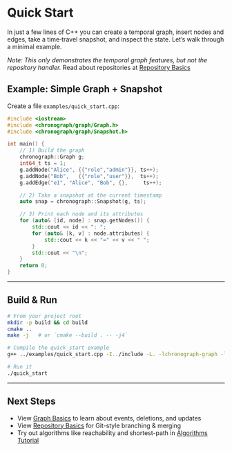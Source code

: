 # Quick Start

In just a few lines of C++ you can create a temporal graph, insert nodes and edges, take a time‐travel snapshot, and inspect the state. Let’s walk through a minimal example.

*Note: This only demonstrates the temporal graph features, but not the repository handler.*  Read about repositories at [Repository Basics](tutorials/repo_basics.md)

## Example: Simple Graph + Snapshot

Create a file `examples/quick_start.cpp`:

```cpp
#include <iostream>
#include <chronograph/graph/Graph.h>
#include <chronograph/graph/Snapshot.h>

int main() {
    // 1) Build the graph
    chronograph::Graph g;
    int64_t ts = 1;
    g.addNode("Alice", {{"role","admin"}}, ts++);
    g.addNode("Bob",   {{"role","user"}},  ts++);
    g.addEdge("e1", "Alice", "Bob", {},     ts++);

    // 2) Take a snapshot at the current timestamp
    auto snap = chronograph::Snapshot(g, ts);

    // 3) Print each node and its attributes
    for (auto& [id, node] : snap.getNodes()) {
        std::cout << id << ": ";
        for (auto& [k, v] : node.attributes) {
            std::cout << k << "=" << v << " ";
        }
        std::cout << "\n";
    }
    return 0;
}
```

---

## Build & Run

```bash
# From your project root
mkdir -p build && cd build
cmake ..
make -j   # or `cmake --build . -- -j4`

# Compile the quick_start example
g++ ../examples/quick_start.cpp -I../include -L. -lchronograph-graph -lchronograph-graph-utils -std=c++17 -o quick_start

# Run it
./quick_start
```

---

## Next Steps

- View [Graph Basics](tutorials/graph_basics.md) to learn about events, deletions, and updates  
- View [Repository Basics](tutorials/repo_basics.md) for Git-style branching & merging  
- Try out algorithms like reachability and shortest-path in [Algorithms Tutorial](tutorials/algorithms.md)
